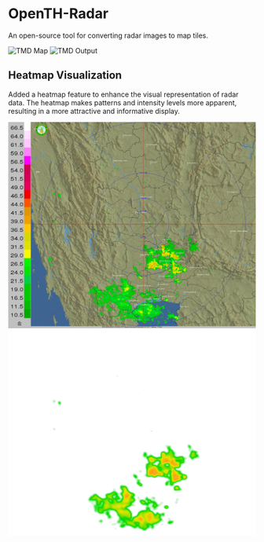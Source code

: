# OpenTH-Radar

An open-source tool for converting radar images to map tiles.

![TMD Map](/document/tmd_map.png)
![TMD Output](/document/map_tile_output.png)

## Heatmap Visualization

Added a heatmap feature to enhance the visual representation of radar data. The heatmap makes patterns and intensity levels more apparent, resulting in a more attractive and informative display.

![TMDRawRadar](/document/raw_radar.png)
![TMDHeatmap](/document/rain_heatmap.png)

